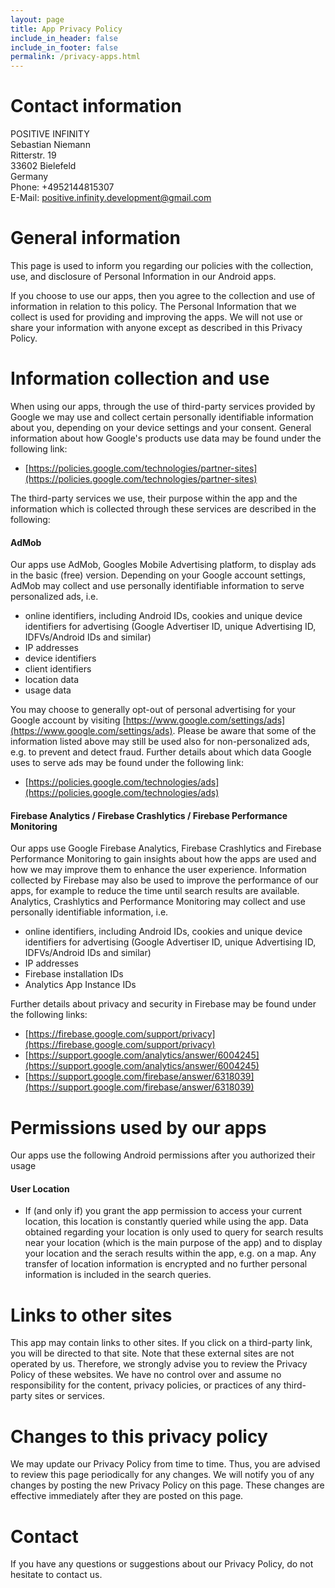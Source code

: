 ```yaml
---
layout: page
title: App Privacy Policy
include_in_header: false
include_in_footer: false
permalink: /privacy-apps.html
---
```


# Contact information
POSITIVE INFINITY<br/>
Sebastian Niemann<br/>
Ritterstr. 19<br/>
33602 Bielefeld<br/>
Germany<br/>
Phone: +4952144815307<br/>
E-Mail: [positive.infinity.development@gmail.com](mailto:positive.infinity.development@gmail.com)

# General information
This page is used to inform you regarding our policies with the collection, use, and disclosure of Personal Information in our Android apps.

If you choose to use our apps, then you agree to the collection and use of information in relation to this policy. The Personal Information that we collect is used for providing and improving the apps. We will not use or share your information with anyone except as described in this Privacy Policy.

# Information collection and use
When using our apps, through the use of third-party services provided by Google we may use and collect certain personally identifiable information about you, depending on your device settings and your consent. General information about how Google's products use data may be found under the following link:
* [https://policies.google.com/technologies/partner-sites](https://policies.google.com/technologies/partner-sites)

The third-party services we use, their purpose within the app and the information which is collected through these services are described in the following:
#### AdMob
Our apps use AdMob, Googles Mobile Advertising platform, to display ads in the basic (free) version. Depending on your Google account settings, AdMob may collect and use personally identifiable information to serve personalized ads, i.e.
* online identifiers, including Android IDs, cookies and unique device identifiers for advertising (Google Advertiser ID, unique Advertising ID, IDFVs/Android IDs and similar)
* IP addresses
* device identifiers
* client identifiers 
* location data
* usage data

You may choose to generally opt-out of personal advertising for your Google account by visiting [https://www.google.com/settings/ads](https://www.google.com/settings/ads). Please be aware that some of the information listed above may still be used also for non-personalized ads, e.g. to prevent and detect fraud. Further details about which data Google uses to serve ads may be found under the following link:
* [https://policies.google.com/technologies/ads](https://policies.google.com/technologies/ads)

#### Firebase Analytics / Firebase Crashlytics / Firebase Performance Monitoring
Our apps use Google Firebase Analytics, Firebase Crashlytics and Firebase Performance Monitoring to gain insights about how the apps are used and how we may improve them to enhance the user experience. Information collected by Firebase may also be used to improve the performance of our apps, for example to reduce the time until search results are available. Analytics, Crashlytics and Performance Monitoring may collect and use personally identifiable information, i.e.
* online identifiers, including Android IDs, cookies and unique device identifiers for advertising (Google Advertiser ID, unique Advertising ID, IDFVs/Android IDs and similar)
* IP addresses
* Firebase installation IDs
* Analytics App Instance IDs

Further details about privacy and security in Firebase may be found under the following links:
* [https://firebase.google.com/support/privacy](https://firebase.google.com/support/privacy)
* [https://support.google.com/analytics/answer/6004245](https://support.google.com/analytics/answer/6004245)
* [https://support.google.com/firebase/answer/6318039](https://support.google.com/firebase/answer/6318039)

# Permissions used by our apps
Our apps use the following Android permissions after you authorized their usage
#### User Location
* If (and only if) you grant the app permission to access your current location, this location is constantly queried while using the app. Data obtained regarding your location is only used to query for search results near your location (which is the main purpose of the app) and to display your location and the serach results within the app, e.g. on a map. Any transfer of location information is encrypted and no further personal information is included in the search queries. 

# Links to other sites
This app may contain links to other sites. If you click on a third-party link, you will be directed to that site. Note that these external sites are not operated by us. Therefore, we strongly advise you to review the Privacy Policy of these websites. We have no control over and assume no responsibility for the content, privacy policies, or practices of any third-party sites or services.

# Changes to this privacy policy
We may update our Privacy Policy from time to time. Thus, you are advised to review this page periodically for any changes. We will notify you of any changes by posting the new Privacy Policy on this page. These changes are effective immediately after they are posted on this page.

# Contact
If you have any questions or suggestions about our Privacy Policy, do not hesitate to contact us.